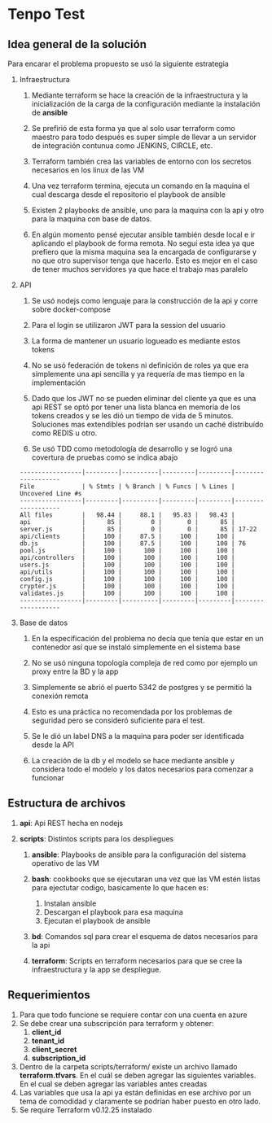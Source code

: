 # Tenpo Test

## Idea general de la solución

Para encarar el problema propuesto se usó la siguiente estrategia

1. Infraestructura

    1. Mediante terraform se hace la creación de la infraestructura y la inicialización de la carga de la configuración mediante la instalación de **ansible**

    2. Se prefirió de esta forma ya que al solo usar terraform como maestro para todo después es super simple de llevar a un servidor de integración contunua como JENKINS, CIRCLE, etc.

    3. Terraform también crea las variables de entorno con los secretos necesarios en los linux de las VM

    4. Una vez terraform termina, ejecuta un comando en la maquina el cual descarga desde el repositorio el playbook de ansible

    5. Existen 2 playbooks de ansible, uno para la maquina con la api y otro para la maquina con base de datos.

    6. En algún momento pensé ejecutar ansible también desde local e ir aplicando el playbook de forma remota. No seguí esta idea ya que prefiero que la misma maquina sea la encargada de configurarse y no que otro supervisor tenga que hacerlo. Esto es mejor en el caso de tener muchos servidores ya que hace el trabajo mas paralelo

2. API 

    1. Se usó nodejs como lenguaje para la construcción de la api y corre sobre docker-compose

    2. Para el login se utilizaron JWT para la session del usuario

    3. La forma de mantener un usuario logueado es mediante estos tokens

    4. No se usó federación de tokens ni definición de roles ya que era simplemente una api sencilla y ya requería de mas tiempo en la implementación

    5. Dado que los JWT no se pueden eliminar del cliente ya que es una api REST se optó por tener una lista blanca en memoria de los tokens creados y se les dió un tiempo de vida de 5 minutos. Soluciones mas extendibles podrían ser usando un caché distribuído como REDIS u otro.

    6. Se usó TDD como metodología de desarrollo y se logró una covertura de pruebas como se indica abajo
    ```
    -----------------|---------|----------|---------|---------|-------------------
    File             | % Stmts | % Branch | % Funcs | % Lines | Uncovered Line #s 
    -----------------|---------|----------|---------|---------|-------------------
    All files        |   98.44 |     88.1 |   95.83 |   98.43 |                   
    api              |      85 |        0 |       0 |      85 |                   
    server.js        |      85 |        0 |       0 |      85 | 17-22             
    api/clients      |     100 |     87.5 |     100 |     100 |                   
    db.js            |     100 |     87.5 |     100 |     100 | 76                
    pool.js          |     100 |      100 |     100 |     100 |                   
    api/controllers  |     100 |      100 |     100 |     100 |                   
    users.js         |     100 |      100 |     100 |     100 |                   
    api/utils        |     100 |      100 |     100 |     100 |                   
    config.js        |     100 |      100 |     100 |     100 |                   
    crypter.js       |     100 |      100 |     100 |     100 |                   
    validates.js     |     100 |      100 |     100 |     100 |                   
    -----------------|---------|----------|---------|---------|------------------- 
    ```
    
3. Base de datos

    1. En la especificación del problema no decía que tenía que estar en un contenedor así que se instaló simplemente en el sistema base

    2. No se usó ninguna topología compleja de red como por ejemplo un proxy entre la BD y la app

    3. Simplemente se abrió el puerto 5342 de postgres y se permitió la conexión remota

    4. Esto es una práctica no recomendada por los problemas de seguridad pero se consideró suficiente para el test.

    5. Se le dió un label DNS a la maquina para poder ser identificada desde la API

    6. La creación de la db y el modelo se hace mediante ansible y considera todo el modelo y los datos necesarios para comenzar a funcionar


## Estructura de archivos
 1. **api**: Api REST hecha en nodejs 
 2. **scripts**: Distintos scripts para los despliegues
    
    1. **ansible**: Playbooks de ansible para la configuración del sistema operativo de las VM
    
    2. **bash**: cookbooks que se ejecutaran una vez que las VM estén listas para ejectutar codigo, basicamente lo que hacen es:
        1. Instalan ansible
        2. Descargan el playbook para esa maquina
        3. Ejecutan el playbook de ansible
    
    3. **bd**: Comandos sql para crear el esquema de datos necesarios para la api

    4. **terraform**: Scripts en terraform necesarios para que se cree la infraestructura y la app se despliegue. 

## Requerimientos
1. Para que todo funcione se requiere contar con una cuenta en azure
2. Se debe crear una subscripción para terraform y obtener:
    1. **client_id**
    2. **tenant_id**
    3. **client_secret**
    4. **subscription_id**
3. Dentro de la carpeta scripts/terraform/ existe un archivo llamado **terraform.tfvars**. En el cuál se deben agregar las siguientes variables. En el cual se deben agregar las variables antes creadas
4. Las variables que usa la api ya están definidas en ese archivo por un tema de comodidad y claramente se podrían haber puesto en otro lado.
5. Se require Terraform v0.12.25 instalado




